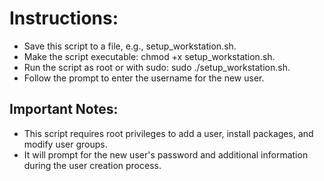 # Instructions:

- Save this script to a file, e.g., setup_workstation.sh.
- Make the script executable: chmod +x setup_workstation.sh.
- Run the script as root or with sudo: sudo ./setup_workstation.sh.
- Follow the prompt to enter the username for the new user.

## Important Notes:

- This script requires root privileges to add a user, install packages, and modify user groups.
- It will prompt for the new user's password and additional information during the user creation process.



